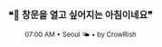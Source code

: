 <div align="center">

<br>

<h3>❝🌅 창문을 열고 싶어지는 아침이네요❞</h3>

<sub>07:00 AM • Seoul 🌤️ • by CrowRish</sub>

<br>

</div>
